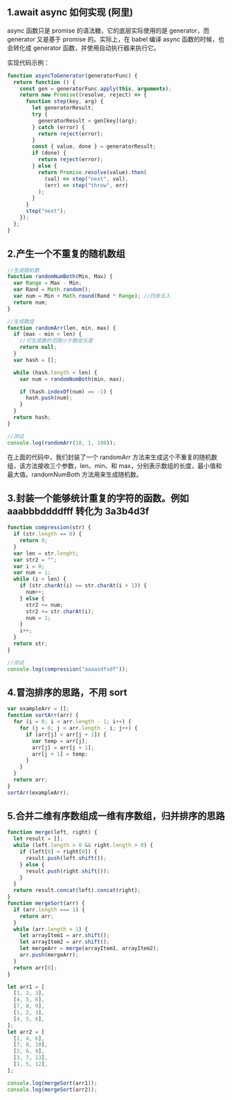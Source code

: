 ## 1.await async 如何实现 (阿里)

async 函数只是 promise 的语法糖，它的底层实际使用的是 generator，而 generator 又是基于 promise 的。实际上，在 babel 编译 async 函数的时候，也会转化成 generator 函数，并使用自动执行器来执行它。

实现代码示例：

```js
function asyncToGenerator(generatorFunc) {
  return function () {
    const gen = generatorFunc.apply(this, arguments);
    return new Promise((resolve, reject) => {
      function step(key, arg) {
        let generatorResult;
        try {
          generatorResult = gen[key](arg);
        } catch (error) {
          return reject(error);
        }
        const { value, done } = generatorResult;
        if (done) {
          return reject(error);
        } else {
          return Promise.resolve(value).then(
            (val) => step("next", val),
            (err) => step("throw", err)
          );
        }
      }
      step("next");
    });
  };
}
```

## 2.产生一个不重复的随机数组

```js
//生成随机数
function randomNumBoth(Min, Max) {
  var Range = Max - Min;
  var Rand = Math.random();
  var num = Min + Math.round(Rand * Range); //四舍五入
  return num;
}

//生成数组
function randomArr(len, min, max) {
  if (max - min < len) {
    //可生成数的范围小于数组长度
    return null;
  }
  var hash = [];

  while (hash.length < len) {
    var num = randomNumBoth(min, max);

    if (hash.indexOf(num) == -1) {
      hash.push(num);
    }
  }
  return hash;
}

//测试
console.log(randomArr(10, 1, 100));
```

在上面的代码中，我们封装了一个 randomArr 方法来生成这个不重复的随机数组，该方法接收三个参数，len、min、和 max，分别表示数组的长度，最小值和最大值。randomNumBoth 方法用来生成随机数。

## 3.封装一个能够统计重复的字符的函数。例如 aaabbbddddfff 转化为 3a3b4d3f

```js
function compression(str) {
  if (str.length == 0) {
    return 0;
  }
  var len = str.lenght;
  var str2 = "";
  var i = 0;
  var num = 1;
  while (i < len) {
    if (str.charAt(i) == str.charAt(i + 1)) {
      num++;
    } else {
      str2 += num;
      str2 += str.charAt(i);
      num = 1;
    }
    i++;
  }
  return str;
}

//测试
console.log(compression("aaaasdfsdf"));
```

## 4.冒泡排序的思路，不用 sort

```js
var exampleArr = [];
function sortArr(arr) {
  for (i = 0; i < arr.length - 1; i++) {
    for (j = 0; j < arr.length - i; j++) {
      if (arr[j] > arr[j + 1]) {
        var temp = arr[j];
        arr[j] = arr[j + 1];
        arr[j + 1] = temp;
      }
    }
  }
  return arr;
}
sortArr(exampleArr);
```

## 5.合并二维有序数组成一维有序数组，归并排序的思路

```js
function merge(left, right) {
  let result = [];
  while (left.length > 0 && right.length > 0) {
    if (left[0] < right[0]) {
      result.push(left.shift());
    } else {
      result.push(right.shift());
    }
  }
  return result.concat(left).concat(right);
}
function mergeSort(arr) {
  if (arr.length === 1) {
    return arr;
  }
  while (arr.length > 1) {
    let arrayItem1 = arr.shift();
    let arrayItem2 = arr.shift();
    let mergeArr = merge(arrayItem1, arrayItem2);
    arr.push(mergeArr);
  }
  return arr[0];
}

let arr1 = [
  [1, 2, 3],
  [4, 5, 6],
  [7, 8, 9],
  [1, 2, 3],
  [4, 5, 6],
];
let arr2 = [
  [1, 4, 6],
  [7, 8, 10],
  [2, 6, 9],
  [3, 7, 13],
  [1, 5, 12],
];

console.log(mergeSort(arr1));
console.log(mergeSort(arr2));
```
